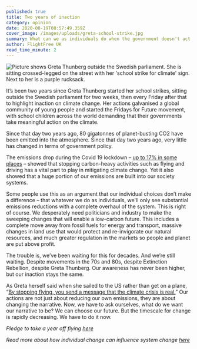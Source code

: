 ```yaml
---
published: true
title: Two years of inaction
category: opinion
date: 2020-08-19T08:57:49.359Z
cover_image: /images/uploads/greta-school-strike.jpg
summary: What can we as individuals do when the government doesn't act on the climate?
author: FlightFree UK
read_time_minute: 2
---
```

![Picture shows Greta Thunberg outside the Swedish parliament. She is sitting crossed-legged on the street with her 'school strike for climate' sign. Next to her is a purple rucksack. ](/images/uploads/greta-school-strike.jpg "Greta Thunberg outside the Swedish parliament")

It’s been two years since Greta Thunberg started her school strikes, sitting outside the Swedish parliament for two weeks, then every Friday after that to highlight inaction on climate change. Her actions galvanised a global community of young people and started the Fridays for Future movement, with school children across the world demanding that their governments take meaningful action on the climate. 

Since that day two years ago, 80 gigatonnes of planet-busting CO2 have been emitted into the atmosphere. Since that day two years ago, very little has changed in terms of government policy.

The emissions drop during the Covid 19 lockdown – [up to 17% in some places](http://www.climateaction.org/news/global-carbon-emissions-drop-17-due-to-lockdown) – showed that stopping carbon-heavy activities such as flying and driving has a vital part to play in mitigating climate change. Yet it also showed that a huge portion of our emissions are built into our society systems.

Some people use this as an argument that our individual choices don’t make a difference – that whatever we do as individuals, we'll only see substantial emissions reductions with a complete overhaul of the system. This is right of course. We desperately need politicians and industry to make the sweeping changes that will enable a low-carbon future. This includes a complete move away from fossil fuels for energy and transport, massive changes in land use that would protect and re-invigorate our natural resources, and much greater regulation in the markets so people and planet are put above profit.

The trouble is, we’ve been waiting for this for decades. And we’re still waiting. Despite movements in the 70s and 80s, despite Extinction Rebellion, despite Greta Thunberg. Our awareness has never been higher, but our inaction stays the same.

As Greta herself said when she sailed to the US rather than get on a plane, “[By stopping flying, you send a message that the climate crisis is real.](/post/be-more-greta)” Our actions are not just about reducing our own emissions, they are about changing the narrative. Now, we have to ask ourselves, what do we want our narrative to be? We can choose our future. But the timescale for change is rapidly decreasing. We have to do it now.

*Pledge to take a year off flying [here](https://flightfree.co.uk)*

*Read more about how individual change can influence system change [here](/post/individual-action-vs-system-change)*